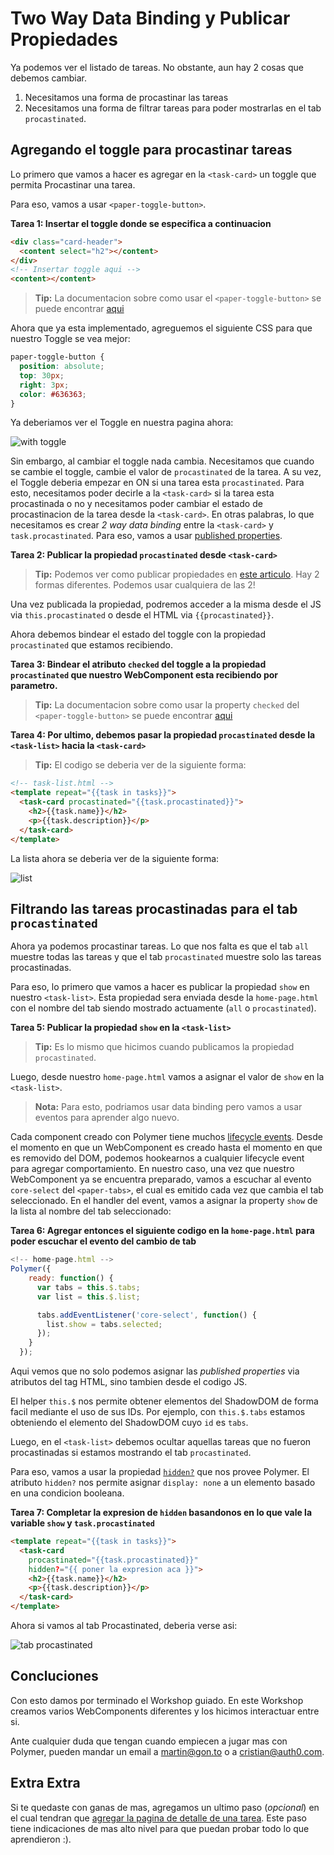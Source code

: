 # Two Way Data Binding y Publicar Propiedades

Ya podemos ver el listado de tareas. No obstante, aun hay 2 cosas que debemos cambiar.

1. Necesitamos una forma de procastinar las tareas
1. Necesitamos una forma de filtrar tareas para poder mostrarlas en el tab `procastinated`.

## Agregando el toggle para procastinar tareas

Lo primero que vamos a hacer es agregar en la `<task-card>` un toggle que permita Procastinar una tarea. 

Para eso, vamos a usar `<paper-toggle-button>`.

**Tarea 1: Insertar el toggle donde se especifica a continuacion**

````html
<div class="card-header">
  <content select="h2"></content>
</div>
<!-- Insertar toggle aqui -->
<content></content>
````
> **Tip:** La documentacion sobre como usar el `<paper-toggle-button>` se puede encontrar [aqui](https://www.polymer-project.org/docs/elements/paper-elements.html#paper-toggle-button)

Ahora que ya esta implementado, agreguemos el siguiente CSS para que nuestro Toggle se vea mejor:

````css
paper-toggle-button {
  position: absolute;
  top: 30px;
  right: 3px;
  color: #636363;
}
````

Ya deberiamos ver el Toggle en nuestra pagina ahora:

![with toggle](https://cloudup.com/c4rqhjg4efP+)

Sin embargo, al cambiar el toggle nada cambia. Necesitamos que cuando se cambie el toggle, cambie el valor de `procastinated` de la tarea. A su vez, el Toggle deberia empezar en ON si una tarea esta `procastinated`. Para esto, necesitamos poder decirle a la `<task-card>` si la tarea esta procastinada o no y necesitamos poder cambiar el estado de procastinacion de la tarea desde la `<task-card>`. En otras palabras, lo que necesitamos es crear  _2 way data binding_ entre la `<task-card>` y `task.procastinated`. Para eso, vamos a usar [published properties](https://www.polymer-project.org/docs/polymer/polymer.html#published-properties).

**Tarea 2: Publicar la propiedad `procastinated` desde `<task-card>`**

> **Tip:** Podemos ver como publicar propiedades en [este articulo](https://www.polymer-project.org/docs/polymer/polymer.html#published-properties). Hay 2 formas diferentes. Podemos usar cualquiera de las 2!

Una vez publicada la propiedad, podremos acceder a la misma desde el JS via `this.procastinated` o desde el HTML via `{{procastinated}}`.

Ahora debemos bindear el estado del toggle con la propiedad `procastinated` que estamos recibiendo.

**Tarea 3: Bindear el atributo `checked` del toggle a la propiedad `procastinated` que nuestro WebComponent esta recibiendo por parametro.**

> **Tip:** La documentacion sobre como usar la property `checked` del `<paper-toggle-button>` se puede encontrar [aqui](https://www.polymer-project.org/docs/elements/paper-elements.html#paper-toggle-button)

**Tarea 4: Por ultimo, debemos pasar la propiedad `procastinated` desde la `<task-list>` hacia la `<task-card>`**

> **Tip:** El codigo se deberia ver de la siguiente forma:

````html
<!-- task-list.html -->
<template repeat="{{task in tasks}}">
  <task-card procastinated="{{task.procastinated}}">
    <h2>{{task.name}}</h2>
    <p>{{task.description}}</p>
  </task-card>
</template>
````

La lista ahora se deberia ver de la siguiente forma:

![list](https://cloudup.com/cYBm3FwELEm+)

## Filtrando las tareas procastinadas para el tab `procastinated`

Ahora ya podemos procastinar tareas. Lo que nos falta es que el tab `all` muestre todas las tareas y que el tab `procastinated` muestre solo las tareas procastinadas.

Para eso, lo primero que vamos a hacer es publicar la propiedad `show` en nuestro `<task-list>`. Esta propiedad sera enviada desde la `home-page.html` con el nombre del tab siendo mostrado actuamente (`all` o `procastinated`).

**Tarea 5: Publicar la propiedad `show` en la `<task-list>`**

> **Tip:** Es lo mismo que hicimos cuando publicamos la propiedad `procastinated`.

Luego, desde nuestro `home-page.html` vamos a asignar el valor de `show` en la `<task-list>`. 

> **Nota:** Para esto, podriamos usar data binding pero vamos a usar eventos para aprender algo nuevo.

Cada component creado con Polymer tiene muchos [lifecycle events](https://www.polymer-project.org/docs/polymer/polymer.html#lifecyclemethods). Desde el momento en que un WebComponent es creado hasta el momento en que es removido del DOM, podemos hookearnos a cualquier lifecycle event para agregar comportamiento. En nuestro caso, una vez que nuestro WebComponent ya se encuentra preparado, vamos a escuchar al evento `core-select` del `<paper-tabs>`, el cual es emitido cada vez que cambia el tab seleccionado. En el handler del event, vamos a asignar la property `show` de la lista al nombre del tab seleccionado:

**Tarea 6: Agregar entonces el siguiente codigo en la `home-page.html` para poder escuchar el evento del cambio de tab**

````js
<!-- home-page.html -->
Polymer({
    ready: function() {
      var tabs = this.$.tabs;
      var list = this.$.list;

      tabs.addEventListener('core-select', function() {
        list.show = tabs.selected;
      });
    }
  });
````

Aqui vemos que no solo podemos asignar las _published properties_ via atributos del tag HTML, sino tambien desde el codigo JS.

El helper `this.$` nos permite obtener elementos del ShadowDOM de forma facil mediante el uso de sus IDs. Por ejemplo, con `this.$.tabs` estamos obteniendo el elemento del ShadowDOM cuyo `id` es `tabs`.

Luego, en el `<task-list>` debemos ocultar aquellas tareas que no fueron procastinadas si estamos mostrando el tab `procastinated`.

Para eso, vamos a usar la propiedad [`hidden?`](https://www.polymer-project.org/docs/polymer/layout-attrs.html#general-purpose-attributes) que nos provee Polymer. El atributo `hidden?` nos permite asignar `display: none` a un elemento basado en una condicion booleana.

**Tarea 7: Completar la expresion de `hidden` basandonos en lo que vale la variable `show` y `task.procastinated`**

````html
<template repeat="{{task in tasks}}">
  <task-card 
    procastinated="{{task.procastinated}}"
    hidden?="{{ poner la expresion aca }}">
    <h2>{{task.name}}</h2>
    <p>{{task.description}}</p>
  </task-card>
</template>
````

Ahora si vamos al tab Procastinated, deberia verse asi:

![tab procastinated](https://cloudup.com/cLnhdzVtOz5+)

## Concluciones

Con esto damos por terminado el Workshop guiado. En este Workshop creamos varios WebComponents diferentes y los hicimos interactuar entre si.

Ante cualquier duda que tengan cuando empiecen a jugar mas con Polymer, pueden mandar un email a [martin@gon.to](mailto:martin@gon.to) o a [cristian@auth0.com](mailto:cristian@auth0.com).

## Extra Extra

Si te quedaste con ganas de mas, agregamos un ultimo paso (_opcional_) en el cual tendran que [agregar la pagina de detalle de una tarea](6-item-detail.md). Este paso tiene indicaciones de mas alto nivel para que puedan probar todo lo que aprendieron :).
